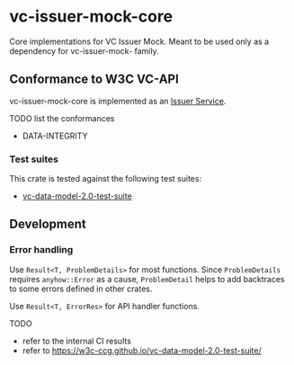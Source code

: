 # vc-issuer-mock-core

<!-- cargo-rdme start -->

Core implementations for VC Issuer Mock. Meant to be used only as a dependency for vc-issuer-mock- family.

## Conformance to W3C VC-API

vc-issuer-mock-core is implemented as an [Issuer Service](https://w3c-ccg.github.io/vc-api/#issuer-service).

TODO list the conformances

- DATA-INTEGRITY

### Test suites

This crate is tested against the following test suites:

- [vc-data-model-2.0-test-suite](https://github.com/w3c-ccg/vc-data-model-2.0-test-suite)

## Development

### Error handling

Use `Result<T, ProblemDetails>` for most functions. Since `ProblemDetails` requires `anyhow::Error` as a cause, `ProblemDetail` helps to add backtraces to some errors defined in other crates.

Use `Result<T, ErrorRes>` for API handler functions.

<!-- cargo-rdme end -->

TODO

- refer to the internal CI results
- refer to <https://w3c-ccg.github.io/vc-data-model-2.0-test-suite/>
